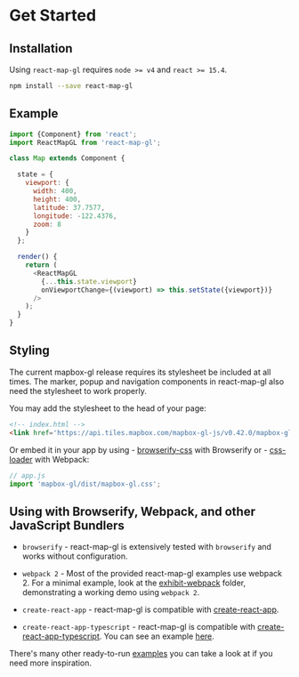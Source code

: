 # Get Started


## Installation

Using `react-map-gl` requires `node >= v4` and `react >= 15.4`.

```sh
npm install --save react-map-gl
```

## Example

```js
import {Component} from 'react';
import ReactMapGL from 'react-map-gl';

class Map extends Component {

  state = {
    viewport: {
      width: 400,
      height: 400,
      latitude: 37.7577,
      longitude: -122.4376,
      zoom: 8
    }
  };

  render() {
    return (
      <ReactMapGL
        {...this.state.viewport}
        onViewportChange={(viewport) => this.setState({viewport})}
      />
    );
  }
}
```

## Styling

The current mapbox-gl release requires its stylesheet be included at all times. The marker, popup and navigation components in react-map-gl also need the stylesheet to work properly.

You may add the stylesheet to the head of your page:
```html
<!-- index.html -->
<link href='https://api.tiles.mapbox.com/mapbox-gl-js/v0.42.0/mapbox-gl.css' rel='stylesheet' />
```

Or embed it in your app by using - [browserify-css](https://www.npmjs.com/package/browserify-css)
with Browserify or - [css-loader](https://webpack.github.io/docs/stylesheets.html) with Webpack:
```js
// app.js
import 'mapbox-gl/dist/mapbox-gl.css';
```

## Using with Browserify, Webpack, and other JavaScript Bundlers

* `browserify` - react-map-gl is extensively tested with `browserify` and works without configuration.

* `webpack 2` - Most of the provided react-map-gl examples use webpack 2. For a minimal example, look at the [exhibit-webpack](https://github.com/uber/react-map-gl/tree/master/examples/exhibit-webpack) folder, demonstrating a working demo using `webpack 2`.

* `create-react-app` - react-map-gl is compatible with [create-react-app](https://github.com/facebook/create-react-app).

* `create-react-app-typescript` - react-map-gl is compatible with [create-react-app-typescript](https://github.com/wmonk/create-react-app-typescript). You can see an example [here](https://github.com/zackhsi/react-map-gl-typescript).

There's many other ready-to-run [examples](https://github.com/uber/react-map-gl/blob/master/examples) you can take a look at if you need more inspiration.
